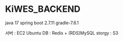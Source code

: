 # KiWES_BACKEND

java 17
spring boot 2.7.11
gradle-7.6.1

서버 : EC2 Ubuntu
DB : Redis + (RDS)MySQL
storgy : S3

